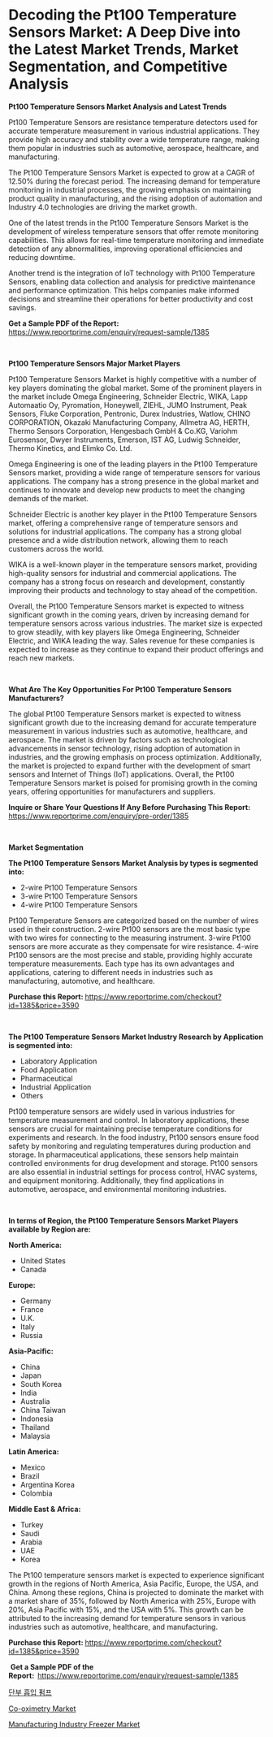 <p><h1>Decoding the Pt100 Temperature Sensors Market: A Deep Dive into the Latest Market Trends, Market Segmentation, and Competitive Analysis</h1></p><p><strong>Pt100 Temperature Sensors Market Analysis and Latest Trends</strong></p>
<p><p>Pt100 Temperature Sensors are resistance temperature detectors used for accurate temperature measurement in various industrial applications. They provide high accuracy and stability over a wide temperature range, making them popular in industries such as automotive, aerospace, healthcare, and manufacturing.</p><p>The Pt100 Temperature Sensors Market is expected to grow at a CAGR of 12.50% during the forecast period. The increasing demand for temperature monitoring in industrial processes, the growing emphasis on maintaining product quality in manufacturing, and the rising adoption of automation and Industry 4.0 technologies are driving the market growth.</p><p>One of the latest trends in the Pt100 Temperature Sensors Market is the development of wireless temperature sensors that offer remote monitoring capabilities. This allows for real-time temperature monitoring and immediate detection of any abnormalities, improving operational efficiencies and reducing downtime.</p><p>Another trend is the integration of IoT technology with Pt100 Temperature Sensors, enabling data collection and analysis for predictive maintenance and performance optimization. This helps companies make informed decisions and streamline their operations for better productivity and cost savings.</p></p>
<p><strong>Get a Sample PDF of the Report:&nbsp;</strong> <a href="https://www.reportprime.com/enquiry/request-sample/1385">https://www.reportprime.com/enquiry/request-sample/1385</a></p>
<p>&nbsp;</p>
<p><strong>Pt100 Temperature Sensors Major Market Players</strong></p>
<p><p>Pt100 Temperature Sensors Market is highly competitive with a number of key players dominating the global market. Some of the prominent players in the market include Omega Engineering, Schneider Electric, WIKA, Lapp Automaatio Oy, Pyromation, Honeywell, ZIEHL, JUMO Instrument, Peak Sensors, Fluke Corporation, Pentronic, Durex Industries, Watlow, CHINO CORPORATION, Okazaki Manufacturing Company, Allmetra AG, HERTH, Thermo Sensors Corporation, Hengesbach GmbH & Co.KG, Variohm Eurosensor, Dwyer Instruments, Emerson, IST AG, Ludwig Schneider, Thermo Kinetics, and Elimko Co. Ltd.</p><p>Omega Engineering is one of the leading players in the Pt100 Temperature Sensors market, providing a wide range of temperature sensors for various applications. The company has a strong presence in the global market and continues to innovate and develop new products to meet the changing demands of the market.</p><p>Schneider Electric is another key player in the Pt100 Temperature Sensors market, offering a comprehensive range of temperature sensors and solutions for industrial applications. The company has a strong global presence and a wide distribution network, allowing them to reach customers across the world.</p><p>WIKA is a well-known player in the temperature sensors market, providing high-quality sensors for industrial and commercial applications. The company has a strong focus on research and development, constantly improving their products and technology to stay ahead of the competition.</p><p>Overall, the Pt100 Temperature Sensors market is expected to witness significant growth in the coming years, driven by increasing demand for temperature sensors across various industries. The market size is expected to grow steadily, with key players like Omega Engineering, Schneider Electric, and WIKA leading the way. Sales revenue for these companies is expected to increase as they continue to expand their product offerings and reach new markets.</p></p>
<p>&nbsp;</p>
<p><strong>What Are The Key Opportunities For Pt100 Temperature Sensors Manufacturers?</strong></p>
<p><p>The global Pt100 Temperature Sensors market is expected to witness significant growth due to the increasing demand for accurate temperature measurement in various industries such as automotive, healthcare, and aerospace. The market is driven by factors such as technological advancements in sensor technology, rising adoption of automation in industries, and the growing emphasis on process optimization. Additionally, the market is projected to expand further with the development of smart sensors and Internet of Things (IoT) applications. Overall, the Pt100 Temperature Sensors market is poised for promising growth in the coming years, offering opportunities for manufacturers and suppliers.</p></p>
<p><strong>Inquire or Share Your Questions If Any Before Purchasing This Report:</strong> <a href="https://www.reportprime.com/enquiry/pre-order/1385">https://www.reportprime.com/enquiry/pre-order/1385</a></p>
<p>&nbsp;</p>
<p><strong>Market Segmentation</strong></p>
<p><strong>The Pt100 Temperature Sensors Market Analysis by types is segmented into:</strong></p>
<p><ul><li>2-wire Pt100 Temperature Sensors</li><li>3-wire Pt100 Temperature Sensors</li><li>4-wire Pt100 Temperature Sensors</li></ul></p>
<p><p>Pt100 Temperature Sensors are categorized based on the number of wires used in their construction. 2-wire Pt100 sensors are the most basic type with two wires for connecting to the measuring instrument. 3-wire Pt100 sensors are more accurate as they compensate for wire resistance. 4-wire Pt100 sensors are the most precise and stable, providing highly accurate temperature measurements. Each type has its own advantages and applications, catering to different needs in industries such as manufacturing, automotive, and healthcare.</p></p>
<p><strong>Purchase this Report:&nbsp;</strong><a href="https://www.reportprime.com/checkout?id=1385&price=3590">https://www.reportprime.com/checkout?id=1385&price=3590</a></p>
<p>&nbsp;</p>
<p><strong>The Pt100 Temperature Sensors Market Industry Research by Application is segmented into:</strong></p>
<p><ul><li>Laboratory Application</li><li>Food Application</li><li>Pharmaceutical</li><li>Industrial Application</li><li>Others</li></ul></p>
<p><p>Pt100 temperature sensors are widely used in various industries for temperature measurement and control. In laboratory applications, these sensors are crucial for maintaining precise temperature conditions for experiments and research. In the food industry, Pt100 sensors ensure food safety by monitoring and regulating temperatures during production and storage. In pharmaceutical applications, these sensors help maintain controlled environments for drug development and storage. Pt100 sensors are also essential in industrial settings for process control, HVAC systems, and equipment monitoring. Additionally, they find applications in automotive, aerospace, and environmental monitoring industries.</p></p>
<p>&nbsp;</p>
<p><strong>In terms of Region, the Pt100 Temperature Sensors Market Players available by Region are:</strong></p>
<p>
    <p> <strong> North America: </strong>
        <ul>
            <li>United States</li>
            <li>Canada</li>
        </ul>
        </p> 
    <p> <strong> Europe: </strong>
        <ul>
            <li>Germany</li>
            <li>France</li>
            <li>U.K.</li>
            <li>Italy</li>
            <li>Russia</li>
        </ul>
        </p> 
    <p> <strong> Asia-Pacific: </strong>
        <ul>
            <li>China</li>
            <li>Japan</li>
            <li>South Korea</li>
            <li>India</li>
            <li>Australia</li>
            <li>China Taiwan</li>
            <li>Indonesia</li>
            <li>Thailand</li>
            <li>Malaysia</li>
        </ul>
        </p> 
    <p> <strong> Latin America: </strong>
        <ul>
            <li>Mexico</li>
            <li>Brazil</li>
            <li>Argentina Korea</li>
            <li>Colombia</li>
        </ul>
        </p> 
    <p> <strong> Middle East & Africa: </strong>
        <ul>
            <li>Turkey</li>
            <li>Saudi</li>
            <li>Arabia</li>
            <li>UAE</li>
            <li>Korea</li>
        </ul>
    </p>
    </p>
<p><p>The Pt100 temperature sensors market is expected to experience significant growth in the regions of North America, Asia Pacific, Europe, the USA, and China. Among these regions, China is projected to dominate the market with a market share of 35%, followed by North America with 25%, Europe with 20%, Asia Pacific with 15%, and the USA with 5%. This growth can be attributed to the increasing demand for temperature sensors in various industries such as automotive, healthcare, and manufacturing.</p></p>
<p><strong>Purchase this Report: </strong><a href="https://www.reportprime.com/checkout?id=1385&price=3590">https://www.reportprime.com/checkout?id=1385&price=3590</a></p>
<p>&nbsp;<strong>Get a Sample PDF of the Report:&nbsp;&nbsp;</strong><a href="https://www.reportprime.com/enquiry/request-sample/1385">https://www.reportprime.com/enquiry/request-sample/1385</a></p>
<p><strong></strong></p>
<p><p><a href="https://github.com/crfsywufhm81415/Market-Research-Report-List-1/blob/main/33560998595.md">단부 흡입 펌프</a></p><p><a href="https://www.linkedin.com/pulse/co-oximetry-market-analysis-examines-its-scope-growth-opportunities-mx3vc?trackingId=2Su%2FSF3dd5qzdnKwufVTDg%3D%3D">Co-oximetry Market</a></p><p><a href="https://www.linkedin.com/pulse/manufacturing-industry-freezer-market-offers-provide-insightful-qlpoc?trackingId=nDa4ECy0eTfOgzxmQvNEzw%3D%3D">Manufacturing Industry Freezer Market</a></p></p>